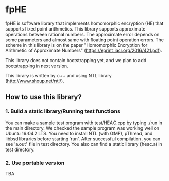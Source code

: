 # fpHE
fpHE is software library that implements homomorphic encryption (HE) that supports fixed point arithmetics.
This library supports approximate operations between rational numbers.
The approximate error depends on some parameters and almost same with floating point operation errors.
The scheme in this library is on the paper "Homomorphic Encryption for Arithmetic of Approximate Numbers" (https://eprint.iacr.org/2016/421.pdf).

This library does not contain bootstrapping yet, and we plan to add bootstrapping in next version.

This library is written by c++ and using NTL library (http://www.shoup.net/ntl/).

## How to use this library?
### 1. Build a static library/Running test functions
You can make a sample test program with test/HEAC.cpp by typing ./run in the main directory. We checked the sample program was working well on Ubuntu 16.04.2 LTS. You need to install NTL (with GMP), pThread, and libbsd libraries before starting 'run'. After successful compilation, you can see 'a.out' file in test directory. You also can find a static library (heac.a) in test directory. 


### 2. Use portable version
TBA

